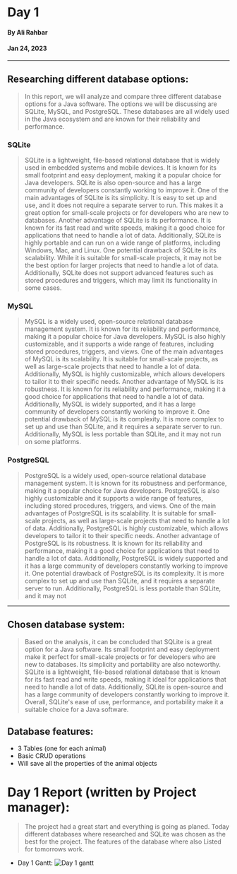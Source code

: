 # Day 1
#### By Ali Rahbar
#### Jan 24, 2023


***


## Researching different database options:
> In this report, we will analyze and compare three different database options for a Java software. The options we will be discussing are SQLite, MySQL, and PostgreSQL. These databases are all widely used in the Java ecosystem and are known for their reliability and performance.

### SQLite

> SQLite is a lightweight, file-based relational database that is widely used in embedded systems and mobile devices. It is known for its small footprint and easy deployment, making it a popular choice for Java developers. SQLite is also open-source and has a large community of developers constantly working to improve it. One of the main advantages of SQLite is its simplicity. It is easy to set up and use, and it does not require a separate server to run. This makes it a great option for small-scale projects or for developers who are new to databases. Another advantage of SQLite is its performance. It is known for its fast read and write speeds, making it a good choice for applications that need to handle a lot of data. Additionally, SQLite is highly portable and can run on a wide range of platforms, including Windows, Mac, and Linux. One potential drawback of SQLite is its scalability. While it is suitable for small-scale projects, it may not be the best option for larger projects that need to handle a lot of data. Additionally, SQLite does not support advanced features such as stored procedures and triggers, which may limit its functionality in some cases.

### MySQL

> MySQL is a widely used, open-source relational database management system. It is known for its reliability and performance, making it a popular choice for Java developers. MySQL is also highly customizable, and it supports a wide range of features, including stored procedures, triggers, and views. One of the main advantages of MySQL is its scalability. It is suitable for small-scale projects, as well as large-scale projects that need to handle a lot of data. Additionally, MySQL is highly customizable, which allows developers to tailor it to their specific needs. Another advantage of MySQL is its robustness. It is known for its reliability and performance, making it a good choice for applications that need to handle a lot of data. Additionally, MySQL is widely supported, and it has a large community of developers constantly working to improve it. One potential drawback of MySQL is its complexity. It is more complex to set up and use than SQLite, and it requires a separate server to run. Additionally, MySQL is less portable than SQLite, and it may not run on some platforms.

### PostgreSQL

> PostgreSQL is a widely used, open-source relational database management system. It is known for its robustness and performance, making it a popular choice for Java developers. PostgreSQL is also highly customizable and it supports a wide range of features, including stored procedures, triggers, and views. One of the main advantages of PostgreSQL is its scalability. It is suitable for small-scale projects, as well as large-scale projects that need to handle a lot of data. Additionally, PostgreSQL is highly customizable, which allows developers to tailor it to their specific needs. Another advantage of PostgreSQL is its robustness. It is known for its reliability and performance, making it a good choice for applications that need to handle a lot of data. Additionally, PostgreSQL is widely supported and it has a large community of developers constantly working to improve it. One potential drawback of PostgreSQL is its complexity. It is more complex to set up and use than SQLite, and it requires a separate server to run. Additionally, PostgreSQL is less portable than SQLite, and it may not
***

## Chosen database system:
> Based on the analysis, it can be concluded that SQLite is a great option for a Java software. Its small footprint and easy deployment make it perfect for small-scale projects or for developers who are new to databases. Its simplicity and portability are also noteworthy. SQLite is a lightweight, file-based relational database that is known for its fast read and write speeds, making it ideal for applications that need to handle a lot of data. Additionally, SQLite is open-source and has a large community of developers constantly working to improve it. Overall, SQLite's ease of use, performance, and portability make it a suitable choice for a Java software.

## Database features:
* 3 Tables (one for each animal)
* Basic CRUD operations
* Will save all the properties of the animal objects

# Day 1 Report (written by Project manager):
> The project had a great start and everything is going as planed. Today different databases where researched and SQLite was chosen as the best for the project. The features of the database where also Listed for tomorrows work.

* Day 1 Gantt:
  ![Day 1 gantt](https://user-images.githubusercontent.com/72822222/214451415-02424178-8d9d-4cbf-94b4-879f7dfa24f5.png)
